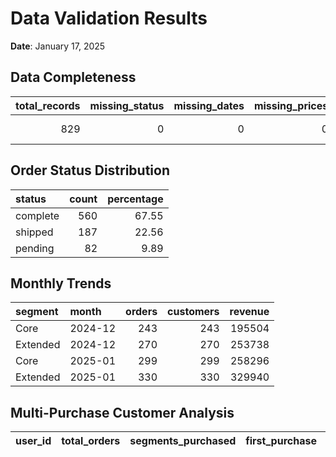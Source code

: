 # Data Validation Results
**Date**: January 17, 2025

## Data Completeness
|   total_records |   missing_status |   missing_dates |   missing_prices | earliest_date   | latest_date   |
|----------------:|-----------------:|----------------:|-----------------:|:----------------|:--------------|
|             829 |                0 |               0 |                0 | 2024-12-18      | 2025-01-17    |

## Order Status Distribution
| status   |   count |   percentage |
|:---------|--------:|-------------:|
| complete |     560 |        67.55 |
| shipped  |     187 |        22.56 |
| pending  |      82 |         9.89 |

## Monthly Trends
| segment   | month   |   orders |   customers |   revenue |
|:----------|:--------|---------:|------------:|----------:|
| Core      | 2024-12 |      243 |         243 |    195504 |
| Extended  | 2024-12 |      270 |         270 |    253738 |
| Core      | 2025-01 |      299 |         299 |    258296 |
| Extended  | 2025-01 |      330 |         330 |    329940 |

## Multi-Purchase Customer Analysis
| user_id   | total_orders   | segments_purchased   | first_purchase   | last_purchase   | purchase_months   |
|-----------|----------------|----------------------|------------------|-----------------|-------------------|